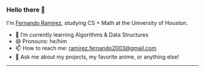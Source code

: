 
### Hello there 👋

I'm [Fernando Ramirez](https://ramirezfernando.netlify.app/), studying CS + Math at the University of Houston.

- 🌱 I’m currently learning Algorithms & Data Structures
- 😄 Pronouns: he/him
- 📫 How to reach me: ramirez.fernando2003@gmail.com
- 💬 Ask me about my projects, my favorite anime, or anything else!

---

